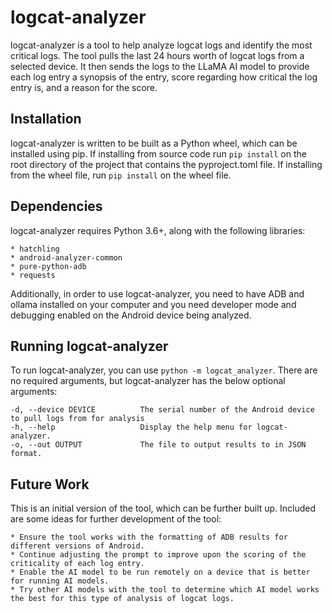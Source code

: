 # logcat-analyzer

logcat-analyzer is a tool to help analyze logcat logs and identify the most critical logs. The tool pulls the last 24 hours worth of logcat logs from a selected device. It then sends the logs to the LLaMA AI model to provide each log entry a synopsis of the entry, score regarding how critical the log entry is, and a reason for the score.

## Installation

logcat-analyzer is written to be built as a Python wheel, which can be installed using pip. If installing from source code run `pip install` on the root directory of the project that contains the pyproject.toml file. If installing from the wheel file, run `pip install` on the wheel file.

## Dependencies

logcat-analyzer requires Python 3.6+, along with the following libraries:

    * hatchling
    * android-analyzer-common
    * pure-python-adb
    * requests

Additionally, in order to use logcat-analyzer, you need to have ADB and ollama installed on your computer and you need developer mode and debugging enabled on the Android device being analyzed.

## Running logcat-analyzer

To run logcat-analyzer, you can use `python -m logcat_analyzer`. There are no required arguments, but logcat-analyzer has the below optional arguments:

    -d, --device DEVICE          The serial number of the Android device to pull logs from for analysis
    -h, --help                   Display the help menu for logcat-analyzer.
    -o, --out OUTPUT             The file to output results to in JSON format.

## Future Work

This is an initial version of the tool, which can be further built up. Included are some ideas for further development of the tool:

    * Ensure the tool works with the formatting of ADB results for different versions of Android.
    * Continue adjusting the prompt to improve upon the scoring of the criticality of each log entry.
    * Enable the AI model to be run remotely on a device that is better for running AI models.
    * Try other AI models with the tool to determine which AI model works the best for this type of analysis of logcat logs.
